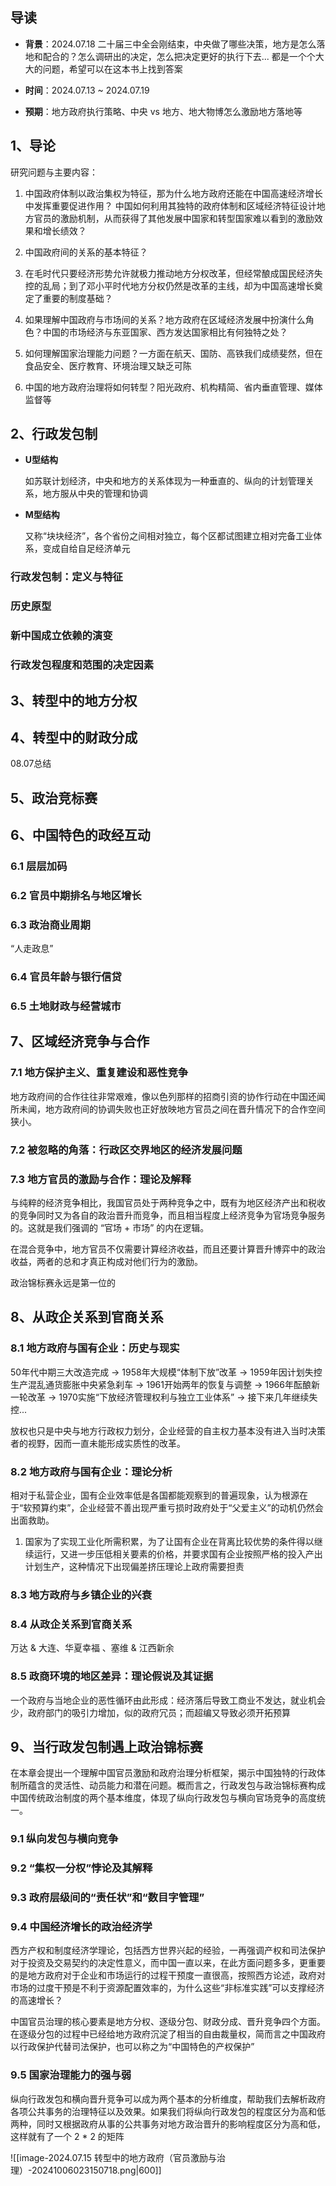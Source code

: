 ## 导读

-  **背景**：2024.07.18 二十届三中全会刚结束，中央做了哪些决策，地方是怎么落地和配合的？怎么调研出的决定，怎么把决定更好的执行下去... 都是一个个大大的问题，希望可以在这本书上找到答案
  
-  **时间**：2024.07.13 ~ 2024.07.19
  
-  **预期**：地方政府执行策略、中央 vs 地方、地大物博怎么激励地方落地等


## 1、导论

研究问题与主要内容：

1.  中国政府体制以政治集权为特征，那为什么地方政府还能在中国高速经济增长中发挥重要促进作用？ 中国如何利用其独特的政府体制和区域经济特征设计地方官员的激励机制，从而获得了其他发展中国家和转型国家难以看到的激励效果和增长绩效？
   
2. 中国政府间的关系的基本特征？
   
3. 在毛时代只要经济形势允许就极力推动地方分权改革，但经常酿成国民经济失控的乱局；到了邓小平时代地方分权仍然是改革的主线，却为中国高速增长奠定了重要的制度基础？
   
4. 如果理解中国政府与市场间的关系？地方政府在区域经济发展中扮演什么角色？中国的市场经济与东亚国家、西方发达国家相比有何独特之处？
   
5. 如何理解国家治理能力问题？一方面在航天、国防、高铁我们成绩斐然，但在食品安全、医疗教育、环境治理又缺乏可陈
   
6.  中国的地方政府治理将如何转型？阳光政府、机构精简、省内垂直管理、媒体监督等

## 2、行政发包制

-  **U型结构**
  
	如苏联计划经济，中央和地方的关系体现为一种垂直的、纵向的计划管理关系，地方服从中央的管理和协调

-  **M型结构**
  
	又称“块块经济”，各个省份之间相对独立，每个区都试图建立相对完备工业体系，变成自给自足经济单元

### 行政发包制：定义与特征

### 历史原型

### 新中国成立依赖的演变

### 行政发包程度和范围的决定因素


## 3、转型中的地方分权


## 4、转型中的财政分成

08.07总结

## 5、政治竞标赛

## 6、中国特色的政经互动

### 6.1 层层加码

### 6.2 官员中期排名与地区增长

### 6.3 政治商业周期

“人走政息”

### 6.4 官员年龄与银行信贷

### 6.5 土地财政与经营城市


## 7、区域经济竞争与合作

### 7.1 地方保护主义、重复建设和恶性竞争

地方政府间的合作往往非常艰难，像以色列那样的招商引资的协作行动在中国还闻所未闻，地方政府间的协调失败也正好放映地方官员之间在晋升情况下的合作空间狭小。

### 7.2 被忽略的角落：行政区交界地区的经济发展问题

### 7.3 地方官员的激励与合作：理论及解释

与纯粹的经济竞争相比，我国官员处于两种竞争之中，既有为地区经济产出和税收的竞争同时又为各自的政治晋升而竞争，而且相当程度上经济竞争为官场竞争服务的。这就是我们强调的 “官场 + 市场” 的内在逻辑。

在混合竞争中，地方官员不仅需要计算经济收益，而且还要计算晋升博弈中的政治收益，两者的总和才真正构成对他们行为的激励。

政治锦标赛永远是第一位的

## 8、从政企关系到官商关系

### 8.1 地方政府与国有企业：历史与现实

50年代中期三大改造完成 -> 1958年大规模“体制下放”改革 -> 1959年因计划失控生产混乱通货膨胀中央紧急刹车 -> 1961开始两年的恢复与调整 -> 1966年酝酿新一轮改革 -> 1970实施“下放经济管理权利与独立工业体系” -> 接下来几年继续失控... 

放权也只是中央与地方行政权力划分，企业经营的自主权力基本没有进入当时决策者的视野，因而一直未能形成实质性的改革。

### 8.2 地方政府与国有企业：理论分析

相对于私营企业，国有企业效率低是各国都能观察到的普遍现象，认为根源在于“软预算约束”，企业经营不善出现严重亏损时政府处于“父爱主义”的动机仍然会出面救助。

1.  国家为了实现工业化所需积累，为了让国有企业在背离比较优势的条件得以继续运行，又进一步压低相关要素的价格，并要求国有企业按照严格的投入产出计划生产，这种情况下出现偏差挤压理论上政府需要担责

### 8.3 地方政府与乡镇企业的兴衰

### 8.4 从政企关系到官商关系

万达 & 大连、华夏幸福 、塞维 & 江西新余

### 8.5 政商环境的地区差异：理论假说及其证据

一个政府与当地企业的恶性循环由此形成：经济落后导致工商业不发达，就业机会少，政府部门的吸引力增加，似的政府冗员；而超编又导致必须开拓预算


## 9、当行政发包制遇上政治锦标赛

在本章会提出一个理解中国官员激励和政府治理分析框架，揭示中国独特的行政体制所蕴含的灵活性、动员能力和潜在问题。概而言之，行政发包与政治锦标赛构成中国传统政治制度的两个基本维度，体现了纵向行政发包与横向官场竞争的高度统一。

### 9.1 纵向发包与横向竞争

### 9.2 “集权一分权”悖论及其解释

### 9.3 政府层级间的“责任状”和“数目字管理”

### 9.4 中国经济增长的政治经济学

西方产权和制度经济学理论，包括西方世界兴起的经验，一再强调产权和司法保护对于投资及交易契约的决定性意义，而中国一直以来，在此方面问题多多，更重要的是地方政府对于企业和市场运行的过程干预度一直很高，按照西方论述，政府对市场的过度干预是不利于资源配置效率的，为什么这些“非标准实践”可以支撑经济的高速增长？

中国官员治理的核心要素是地方分权、逐级分包、财政分成、晋升竞争四个方面。在逐级分包的过程中已经给地方政府沉淀了相当的自由裁量权，简而言之中国政府以行政保护代替司法保护，也可以称之为“中国特色的产权保护”

### 9.5 国家治理能力的强与弱

纵向行政发包和横向晋升竞争可以成为两个基本的分析维度，帮助我们去解析政府各项公共事务的治理特征以及效果。如果我们将纵向行政发包的程度区分为高和低两种，同时又根据政府从事的公共事务对地方政治晋升的影响程度区分为高和低，这样就有了一个 2 * 2 的矩阵


![[image-2024.07.15 转型中的地方政府（官员激励与治理）-20241006023150718.png|600]]

